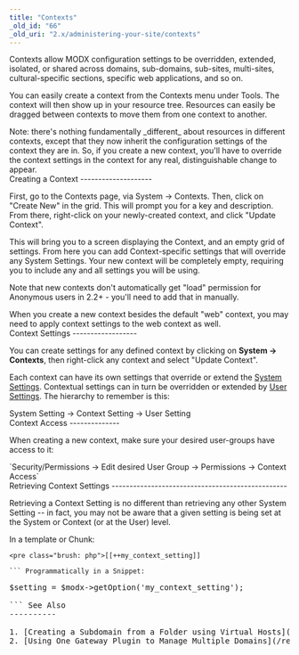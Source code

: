 ```yaml
---
title: "Contexts"
_old_id: "66"
_old_uri: "2.x/administering-your-site/contexts"
---
```


 Contexts allow MODX configuration settings to be overridden, extended, isolated, or shared across domains, sub-domains, sub-sites, multi-sites, cultural-specific sections, specific web applications, and so on.

 You can easily create a context from the Contexts menu under Tools. The context will then show up in your resource tree. Resources can easily be dragged between contexts to move them from one context to another.

<div class="note"> Note: there's nothing fundamentally _different_ about resources in different contexts, except that they now inherit the configuration settings of the context they are in. So, if you create a new context, you'll have to override the context settings in the context for any real, distinguishable change to appear. </div> Creating a Context 
--------------------

 First, go to the Contexts page, via System -> Contexts. Then, click on "Create New" in the grid. This will prompt you for a key and description. From there, right-click on your newly-created context, and click "Update Context".

 This will bring you to a screen displaying the Context, and an empty grid of settings. From here you can add Context-specific settings that will override any System Settings. Your new context will be completely empty, requiring you to include any and all settings you will be using.

 Note that new contexts don't automatically get "load" permission for Anonymous users in 2.2+ - you'll need to add that in manually.

<div class="note"> When you create a new context besides the default "web" context, you may need to apply context settings to the web context as well. </div> Context Settings 
------------------

 You can create settings for any defined context by clicking on **System -> Contexts**, then right-click any context and select "Update Context".

 Each context can have its own settings that override or extend the [System Settings](/revolution/2.x/administering-your-site/settings/system-settings "System Settings"). Contextual settings can in turn be overridden or extended by [User Settings](/revolution/2.x/administering-your-site/security/users#Users-UsersUserSettings). The hierarchy to remember is this:

<div class="panel" style="border-width: 1px;"><div class="panelContent"> System Setting -> Context Setting -> User Setting

 </div></div>Context Access
--------------

When creating a new context, make sure your desired user-groups have access to it:

<div class="info">`Security/Permissions -> Edit desired User Group -> Permissions -> Context Access`</div><span style="">Retrieving </span>Context Settings
-------------------------------------------------

 Retrieving a Context Setting is no different than retrieving any other System Setting -- in fact, you may not be aware that a given setting is being set at the System or Context (or at the User) level.

 In a template or Chunk:

```
<pre class="brush: php">[[++my_context_setting]]

``` Programmatically in a Snippet:

```
<pre class="brush: php">$setting = $modx->getOption('my_context_setting');

``` See Also 
----------

1. [Creating a Subdomain from a Folder using Virtual Hosts](/revolution/2.x/administering-your-site/contexts/creating-a-subdomain-from-a-folder-using-virtual-hosts)
2. [Using One Gateway Plugin to Manage Multiple Domains](/revolution/2.x/administering-your-site/contexts/using-one-gateway-plugin-to-manage-multiple-domains)